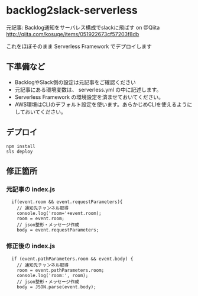 # backlog2slack-serverless

元記事: Backlog通知をサーバレス構成でslackに飛ばす on @Qiita http://qiita.com/kosuge/items/051922673cf57203f8db

これをほぼそのまま Serverless Framework でデプロイします

## 下準備など

* BacklogやSlack側の設定は元記事をご確認ください
* 元記事にある環境変数は、 serverless.yml の中に記述します。
* Serverless Framework の環境設定を済ませておいてください。
* AWS環境はCLIのデフォルト設定を使います。あらかじめCLIを使えるようにしておいてください。

## デプロイ

```
npm install
sls deploy
```

## 修正箇所

### 元記事の index.js

```
  if(event.room && event.requestParameters){
    // 通知先チャンネル取得
    console.log('room='+event.room);
    room = event.room;
    // json整形・メッセージ作成
    body = event.requestParameters;
```


### 修正後の index.js

```
  if (event.pathParameters.room && event.body) {
    // 通知先チャンネル取得
    room = event.pathParameters.room;
    console.log('room:', room);
    // json整形・メッセージ作成
    body = JSON.parse(event.body);
```
